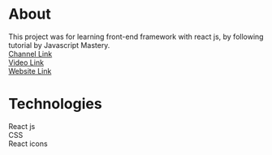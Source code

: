 # About

This project was for learning front-end framework with react js, by following tutorial by Javascript Mastery.
<br>
[Channel Link](https://www.youtube.com/channel/UCmXmlB4-HJytD7wek0Uo97A) <br>
[Video Link](https://www.youtube.com/watch?v=4oV65GVVits) <br>
[Website Link](https://restaurant-3efrmgqhp-affantaufiqur.vercel.app/)

# Technologies
React js <br>
CSS <br>
React icons
